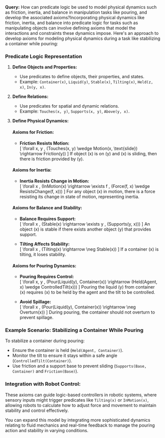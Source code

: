 **Query:** How can predicate logic be used to model physical dynamics such as friction, inertia, and balance in manipulation tasks like pouring, and develop the associated axioms?Incorporating physical dynamics like friction, inertia, and balance into predicate logic for tasks such as manipulating objects can involve defining axioms that model the interactions and constraints these dynamics impose. Here's an approach to develop axioms for modeling physical dynamics during a task like stabilizing a container while pouring:

### Predicate Logic Representation

1. **Define Objects and Properties:**
   - Use predicates to define objects, their properties, and states.
   - Example: `Container(x)`, `Liquid(y)`, `Stable(x)`, `Tilting(x)`, `Held(z, x)`, `In(y, x)`.

2. **Define Relations:**
   - Use predicates for spatial and dynamic relations.
   - Example: `Touches(x, y)`, `Supports(x, y)`, `Above(y, x)`.

3. **Define Physical Dynamics:**

   #### Axioms for Friction:
   - **Friction Resists Motion:**  
     \[
     \forall x, y \, (Touches(x, y) \wedge Motion(x, \text{slide}) \rightarrow Friction(y))
     \]
     If object \(x\) is on \(y\) and \(x\) is sliding, then there is friction provided by \(y\).

   #### Axioms for Inertia:
   - **Inertia Resists Change in Motion:**  
     \[
     \forall x \, (InMotion(x) \rightarrow \exists f \, (Force(f, x) \wedge ResistsChange(f, x)))
     \]
     For any object \(x\) in motion, there is a force resisting its change in state of motion, representing inertia.

   #### Axioms for Balance and Stability:
   - **Balance Requires Support:**  
     \[
     \forall x \, (Stable(x) \rightarrow \exists y \, (Supports(y, x)))
     \]
     An object \(x\) is stable if there exists another object \(y\) that provides support.

   - **Tilting Affects Stability:**  
     \[
     \forall x \, (Tilting(x) \rightarrow \neg Stable(x))
     \]
     If a container \(x\) is tilting, it loses stability.

   #### Axioms for Pouring Dynamics:
   - **Pouring Requires Control:**  
     \[
     \forall x, y \, (Pour(Liquid(y), Container(x)) \rightarrow (Held(Agent, x) \wedge ControlledTilt(x)))
     \]
     Pouring the liquid \(y\) from container \(x\) requires \(x\) to be held by the agent and the tilt to be controlled.

   - **Avoid Spillage:**  
     \[
     \forall x \, (Pour(Liquid(y), Container(x)) \rightarrow \neg Overturn(x))
     \]
     During pouring, the container should not overturn to prevent spillage.

### Example Scenario: Stabilizing a Container While Pouring

To stabilize a container during pouring:
- Ensure the container is held (`Held(Agent, Container)`).
- Monitor the tilt to ensure it stays within a safe angle (`ControlledTilt(Container)`).
- Use friction and a support base to prevent sliding (`Supports(Base, Container)` and `Friction(Base)`).

### Integration with Robot Control:

These axioms can guide logic-based controllers in robotic systems, where sensory inputs might trigger predicates like `Tilting(x)` or `InMotion(x)`, allowing robots to calculate how to adjust force and movement to maintain stability and control effectively. 

You can expand this model by integrating more sophisticated dynamics relating to fluid mechanics and real-time feedback to manage the pouring action and stability in varying conditions.